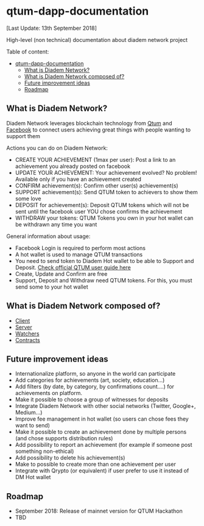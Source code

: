 # qtum-dapp-documentation

[Last Update: 13th September 2018]

High-level (non technical) documentation about diadem network project

Table of content:  

- [qtum-dapp-documentation](#qtum-dapp-documentation)
  - [What is Diadem Network?](#what-is-diadem-network)
  - [What is Diadem Network composed of?](#what-is-diadem-network-composed-of)
  - [Future improvement ideas](#future-improvement-ideas)
  - [Roadmap](#roadmap)

## What is Diadem Network?

Diadem Network leverages blockchain technology from [Qtum](https://qtum.org) and [Facebook](https://www.facebook.com/) to connect users achieving great things with people wanting to support them  

Actions you can do on Diadem Network:  

- CREATE YOUR ACHIEVEMENT (1max per user): Post a link to an achievement you already posted on facebook
- UPDATE YOUR ACHIEVEMENT: Your achievement evolved? No problem! Available only if you have an achievement created
- CONFIRM achievement(s): Confirm other user(s) achievement(s)
- SUPPORT achievement(s): Send QTUM token to achievers to show them some love
- DEPOSIT for achievement(s): Deposit QTUM tokens which will not be sent until the facebook user YOU chose confirms the achievement
- WITHDRAW your tokens: QTUM Tokens you own in your hot wallet can be withdrawn any time you want

General information about usage:  

- Facebook Login is required to perform most actions
- A hot wallet is used to manage QTUM transactions
- You need to send token to Diadem Hot wallet to be able to Support and Deposit. [Check official QTUM user guide here](https://docs.qtum.site)
- Create, Update and Confirm are free
- Support, Deposit and Withdraw need QTUM tokens. For this, you must send some to your hot wallet

## What is Diadem Network composed of?

- [Client](https://github.com/DiademNetwork/qtum-dapp-client)
- [Server](https://github.com/DiademNetwork/qtum-dapp-backend)
- [Watchers](https://github.com/DiademNetwork/qtum-dapp-watcher)
- [Contracts](https://github.com/DiademNetwork/qtum-smart-contracts)

## Future improvement ideas

- Internationalize platform, so anyone in the world can participate
- Add categories for achievements (art, society, education...)
- Add filters (by date, by category, by confirmations count....) for achievements on platform.
- Make it possible to choose a group of witnesses for deposits
- Integrate Diadem Network with other social networks (Twitter, Google+, Medium...)
- Improve fee management in hot wallet (so users can chose fees they want to send)
- Make it possible to create an achievement done by multiple persons (and chose supports distribution rules)
- Add possibility to report an achievement (for example if someone post something non-ethical)
- Add possibility to delete his achievement(s)
- Make to possible to create more than one achievement per user
- Integrate with Qrypto (or equivalent) if user prefer to use it instead of DM Hot wallet

## Roadmap

- September 2018: Release of mainnet version for QTUM Hackathon
- TBD